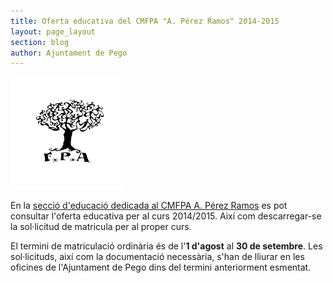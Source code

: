 ```yaml
---
title: Oferta educativa del CMFPA "A. Pérez Ramos" 2014-2015
layout: page_layout
section: blog
author: Ajuntament de Pego
---
```

<div class="salone-img center">
    <img src="/images/news/20130812-logo-fpa.jpg" alt="logo FPA Perez Ramos" width="180">
</div>

En la [secció d'educació dedicada al CMFPA A. Pérez Ramos](/educacio/perez-ramos.html) es pot consultar l'oferta educativa per al curs 2014/2015. Així com descarregar-se la sol·licitud de matricula per al proper curs.

El termini de matriculació ordinària és de l'**1 d'agost** al **30 de setembre**. Les sol·licituds, així com la documentació necessària, s'han de lliurar en les oficines de l'Ajuntament de Pego dins del termini anteriorment esmentat.